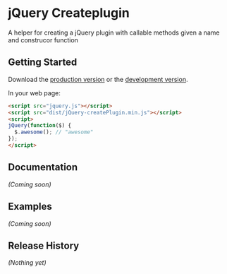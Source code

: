 # jQuery Createplugin

A helper for creating a jQuery plugin with callable methods given a name and construcor function

## Getting Started
Download the [production version][min] or the [development version][max].

[min]: https://raw.github.com/samny/jQuery.createPlugin/master/dist/jQuery-createPlugin.min.js
[max]: https://raw.github.com/samny/jQuery.createPlugin/master/dist/jQuery-createPlugin.js

In your web page:

```html
<script src="jquery.js"></script>
<script src="dist/jQuery-createPlugin.min.js"></script>
<script>
jQuery(function($) {
  $.awesome(); // "awesome"
});
</script>
```

## Documentation
_(Coming soon)_

## Examples
_(Coming soon)_

## Release History
_(Nothing yet)_
